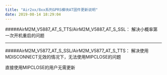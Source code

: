 ```yaml
---
title: "Air2xx/8xx系列GPRS模块AT固件更新说明"
date: 2019-08-14 18:29:04
---
```


#####AirM2M_V5887_AT_S_TTS/AirM2M_V5887_AT_S_SSL：
解决小概率第一次开机重启的问题

---------
#####AirM2M_V5877_AT_S_SSL/AirM2M_V5877_AT_S_TTS：
解决使用MDISCONNECT无效的情况下，无法使用MIPCLOSE的问题

直接使用MIPCLOSE的用户无需更新
